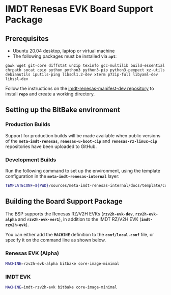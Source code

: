 # IMDT Renesas EVK Board Support Package

## Prerequisites

* Ubuntu 20.04 desktop, laptop or virtual machine
* The following packages must be installed via **`apt`**:

```
gawk wget git-core diffstat unzip texinfo gcc-multilib build-essential chrpath socat cpio python python3 python3-pip python3-pexpect xz-utils debianutils iputils-ping libsdl1.2-dev xterm p7zip-full libyaml-dev libssl-dev
```

Follow the instructions on the [imdt-renesas-manifest-dev repository](https://github.com/imd-tec/imdt-renesas-manifest-dev) to install **`repo`** and create a working directory.

## Setting up the BitBake environment

### Production Builds

Support for production builds will be made available when public versions of the **`meta-imdt-renesas`**, **`renesas-u-boot-cip`** and **`renesas-rz-linux-cip`** repositories have been uploaded to GitHub.

### Development Builds

Run the following command to set up the environment, using the template configuration in the **`meta-imdt-renesas-internal`** layer:

```sh
TEMPLATECONF=${PWD}/sources/meta-imdt-renesas-internal/docs/template/conf/ source sources/poky/oe-init-build-env
```

## Building the Board Support Package

The BSP supports the Renesas RZ/V2H EVKs (**`rzv2h-evk-dev`**, **`rzv2h-evk-alpha`** and **`rzv2h-evk-ver1`**), in addition to the IMDT RZ/V2H EVK (**`imdt-rzv2h-evk`**).

You can either add the **`MACHINE`** definition to the **`conf/local.conf`** file, or specify it on the command line as shown below.

### Renesas EVK (Alpha)

```sh
MACHINE=rzv2h-evk-alpha bitbake core-image-minimal
```

### IMDT EVK

```sh
MACHINE=imdt-rzv2h-evk bitbake core-image-minimal
```

